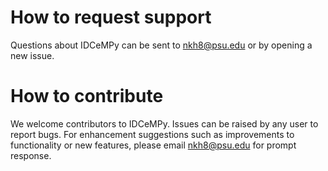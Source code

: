# How to request support

Questions about IDCeMPy can be sent to <nkh8@psu.edu> or by opening a new issue. 

# How to contribute

We welcome contributors to IDCeMPy. Issues can be raised by any user to report bugs. 
For enhancement suggestions such as improvements to functionality or new features, please email <nkh8@psu.edu> for prompt response.
